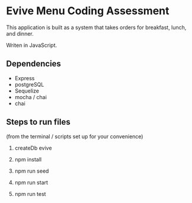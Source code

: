 # Evive Menu Coding Assessment

This application is built as a system that takes orders for breakfast, lunch, and dinner.

Writen in JavaScript.

## Dependencies

- Express
- postgreSQL
- Sequelize
- mocha / chai
- chai

## Steps to run files

(from the terminal / scripts set up for your convenience)

<!-- create db -->

1. createDb evive

<!-- install dependencies -->

2. npm install

<!-- seed the database) -->

3. npm run seed

<!-- start the server / listening on localhost:8080 -->

4. npm run start

<!-- run the tests -->

5. npm run test
